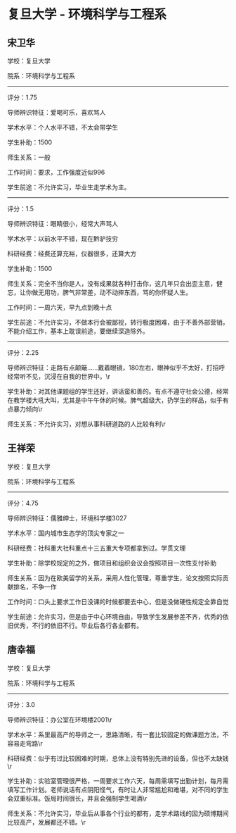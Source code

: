 # 复旦大学 - 环境科学与工程系

## 宋卫华

学校：复旦大学

院系：环境科学与工程系

* * *

评分：1.75

导师辨识特征：爱喝可乐，喜欢骂人

学术水平：个人水平不错，不太会带学生

学生补助：1500

师生关系：一般

工作时间：要求，工作强度近似996

学生前途：不允许实习，毕业生走学术为主。

* * *

评分：1.5

导师辨识特征：眼睛很小，经常大声骂人

学术水平：以前水平不错，现在黔驴技穷

科研经费：经费还算充裕，仪器很多，还算大方

学生补助：1500

师生关系：完全不当你是人，没有成果就各种打击你，这几年只会出歪主意，健忘，让你做无用功，脾气非常差，动不动摔东西，骂的你怀疑人生。

工作时间：一周六天，早九点到晚十点

学生前途：不允许实习，不做本行会被鄙视，转行极度困难，由于不善外部营销，不能介绍工作，基本上耽误前途，要继续深造除外。

* * *

评分：2.25

导师辨识特征：走路有点颠簸……戴着眼镜，180左右，眼神似乎不太好，打招呼经常听不见，沉浸在自我的世界中。\r

学生补助：对其他课题组的学生还好，讲话蛮和善的。有点不遵守社会公德，经常在教学楼大吼大叫，尤其是中午午休的时候。脾气超级大，扔学生的样品，似乎有点暴力倾向\r

师生关系：不允许实习，对想从事科研道路的人比较有利\r

## 王祥荣

学校：复旦大学

院系：环境科学与工程系

* * *

评分：4.75

导师辨识特征：儒雅绅士，环境科学楼3027

学术水平：国内城市生态学的顶尖专家之一

科研经费：社科重大社科重点十三五重大专项都拿到过。学贯文理

学生补助：除学校规定的之外，做项目和组织会议会按照项目一次性支付补助

师生关系：因为在欧美留学的关系，采用人性化管理，尊重学生，论文按照实际贡献排名，不争一作

工作时间：口头上要求工作日没课的时候都要去中心，但是没做硬性规定全靠自觉

学生前途：允许实习，但是由于中心环境自由，导致学生发展参差不齐，优秀的依旧优秀，不行的依旧不行。毕业后各行各业都有。

## 唐幸福

学校：复旦大学

院系：环境科学与工程系

* * *

评分：3.0

导师辨识特征：办公室在环境楼2001\r

学术水平：系里最高产的导师之一，思路清晰，有一套比较固定的做课题方法，不容易走弯路\r

科研经费：似乎有过比较困难的时期，总体上没有特别先进的设备，但也不太缺钱\r

学生补助：实验室管理很严格，一周要求工作六天，每周需填写出勤计划，每月需填写工作计划。老师说话有点阴阳怪气，有时让人非常尴尬和难堪，对不同的学生会双重标准。饭局时间很长，并且会强制学生喝酒\r

师生关系：不允许实习，毕业后从事各个行业的都有，走学术路线的因为硕博期间比较高产，发展都还不错。\r